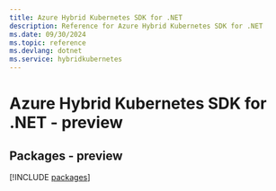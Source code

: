 ```yaml
---
title: Azure Hybrid Kubernetes SDK for .NET
description: Reference for Azure Hybrid Kubernetes SDK for .NET
ms.date: 09/30/2024
ms.topic: reference
ms.devlang: dotnet
ms.service: hybridkubernetes
---
```

# Azure Hybrid Kubernetes SDK for .NET - preview
## Packages - preview
[!INCLUDE [packages](hybrid-kubernetes-index.md)]